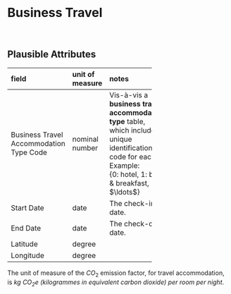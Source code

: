 <br>

# Business Travel

<br>

## Plausible Attributes

<table style="width: 65%;">
    <colgroup>
        <col span="1" style="width: 8.0%;">
        <col span="1" style="width: 8.0%;">
        <col span="1" style="width: 41.0%;">
    </colgroup>
    <thead><tr style="text-align: left">
        <th>field</th><th>unit of<br>measure</th><th>notes</th></tr>
    </thead>
    <tr><td>Business Travel Accommodation Type Code</td>
        <td>nominal number</td><td>Vis-à-vis a <b>business travel accommodation type</b> table, which includes a unique identification code for each. Example:<br>{0: hotel, 1: bed & breakfast, $\ldots$}</td></tr>
    <tr><td>Start Date</td>
        <td>date</td><td>The check-in date.</td></tr>
    <tr><td>End Date</td>
        <td>date</td><td>The check-out date.</td></tr>
    <tr><td>Latitude</td>
        <td>degree</td><td></td></tr>
    <tr><td>Longitude</td>
        <td>degree</td><td></td></tr>
</table>

The unit of measure of the $CO_{2}$ emission factor, for travel accommodation, is  <i>kg $CO_{2}$e (kilogrammes in equivalent carbon dioxide) per room per night</i>.

<br>
<br>

<br>
<br>

<br>
<br>

<br>
<br>
